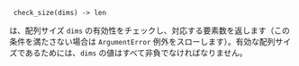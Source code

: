 ```
 check_size(dims) -> len
```

は、配列サイズ `dims` の有効性をチェックし、対応する要素数を返します（この条件を満たさない場合は `ArgumentError` 例外をスローします）。有効な配列サイズであるためには、`dims` の値はすべて非負でなければなりません。
